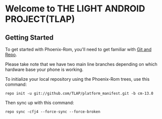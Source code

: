 Welcome to THE LIGHT ANDROID PROJECT(TLAP)
==========================================


Getting Started
---------------

To get started with Phoenix-Rom, you'll need to get familiar with
[Git and Repo](http://source.android.com/download/using-repo).

Please take note that we have two main line branches depending on
which hardware base your phone is working.

To initialize your local repository using the Phoenix-Rom trees, use this command:


	repo init -u git://github.com/TLAP/platform_manifest.git -b cm-13.0
	


Then sync up with this command:

	repo sync -cfj4 --force-sync --force-broken
